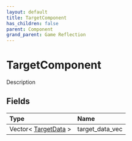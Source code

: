 ```yaml
---
layout: default
title: TargetComponent
has_children: false
parent: Component
grand_parent: Game Reflection
---
```

# TargetComponent
Description 

## Fields

| Type | Name |
|:-------------|:--------------|
| Vector< [TargetData](/docs/game-reflection/classes/target_data) > | target_data_vec |

